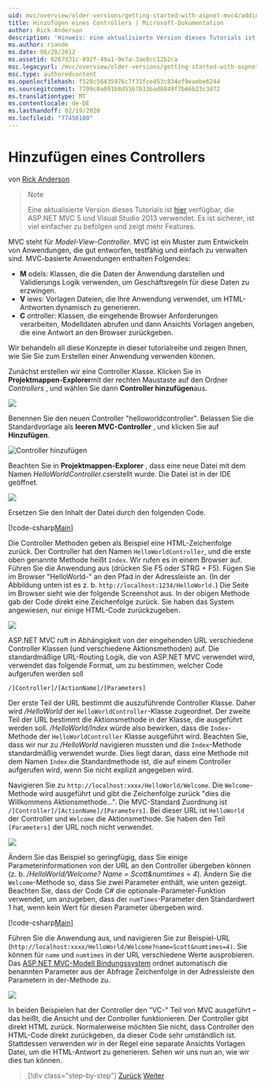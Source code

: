 ```yaml
---
uid: mvc/overview/older-versions/getting-started-with-aspnet-mvc4/adding-a-controller
title: Hinzufügen eines Controllers | Microsoft-Dokumentation
author: Rick-Anderson
description: 'Hinweis: eine aktualisierte Version dieses Tutorials ist hier verfügbar, die ASP.NET MVC 5 und Visual Studio 2013 verwendet. Es ist sicherer, aber viel einfacher zu befolgen und zu demonstrieren...'
ms.author: riande
ms.date: 08/28/2012
ms.assetid: 0267d31c-892f-49a1-9e7a-3ae8cc12b2ca
msc.legacyurl: /mvc/overview/older-versions/getting-started-with-aspnet-mvc4/adding-a-controller
msc.type: authoredcontent
ms.openlocfilehash: f528c56435976c7f31fce453c834ef9eaebe6244
ms.sourcegitcommit: 7709c0a091b8d55b7b33bad8849f7b66b23c3d72
ms.translationtype: MT
ms.contentlocale: de-DE
ms.lasthandoff: 02/19/2020
ms.locfileid: "77456100"
---
```

# <a name="adding-a-controller"></a>Hinzufügen eines Controllers

von [Rick Anderson](https://twitter.com/RickAndMSFT)

> > [!NOTE]
> > Eine aktualisierte Version dieses Tutorials ist [hier](../../getting-started/introduction/getting-started.md) verfügbar, die ASP.NET MVC 5 und Visual Studio 2013 verwendet. Es ist sicherer, ist viel einfacher zu befolgen und zeigt mehr Features.

MVC steht für *Model-View-Controller*. MVC ist ein Muster zum Entwickeln von Anwendungen, die gut entworfen, testfähig und einfach zu verwalten sind. MVC-basierte Anwendungen enthalten Folgendes:

- **M** odels: Klassen, die die Daten der Anwendung darstellen und Validierungs Logik verwenden, um Geschäftsregeln für diese Daten zu erzwingen.
- **V** iews: Vorlagen Dateien, die Ihre Anwendung verwendet, um HTML-Antworten dynamisch zu generieren.
- **C** ontroller: Klassen, die eingehende Browser Anforderungen verarbeiten, Modelldaten abrufen und dann Ansichts Vorlagen angeben, die eine Antwort an den Browser zurückgeben.

Wir behandeln all diese Konzepte in dieser tutorialreihe und zeigen Ihnen, wie Sie Sie zum Erstellen einer Anwendung verwenden können.

Zunächst erstellen wir eine Controller Klasse. Klicken Sie in **Projektmappen-Explorer**mit der rechten Maustaste auf den Ordner *Controllers* , und wählen Sie dann **Controller hinzufügen**aus.

![](adding-a-controller/_static/image1.png)

Benennen Sie den neuen Controller &quot;helloworldcontroller&quot;. Belassen Sie die Standardvorlage als **leeren MVC-Controller** , und klicken Sie auf **Hinzufügen**.

![Controller hinzufügen](adding-a-controller/_static/image2.png)

Beachten Sie in **Projektmappen-Explorer** , dass eine neue Datei mit dem Namen *HelloWorldController.cs*erstellt wurde. Die Datei ist in der IDE geöffnet.

![](adding-a-controller/_static/image3.png)

Ersetzen Sie den Inhalt der Datei durch den folgenden Code.

[!code-csharp[Main](adding-a-controller/samples/sample1.cs)]

Die Controller Methoden geben als Beispiel eine HTML-Zeichenfolge zurück. Der Controller hat den Namen `HelloWorldController`, und die erste oben genannte Methode heißt `Index`. Wir rufen es in einem Browser auf. Führen Sie die Anwendung aus (drücken Sie F5 oder STRG + F5). Fügen Sie im Browser &quot;HelloWorld-&quot; an den Pfad in der Adressleiste an. (In der Abbildung unten ist es z. b. `http://localhost:1234/HelloWorld.`) Die Seite im Browser sieht wie der folgende Screenshot aus. In der obigen Methode gab der Code direkt eine Zeichenfolge zurück. Sie haben das System angewiesen, nur einige HTML-Code zurückzugeben.

![](adding-a-controller/_static/image4.png)

ASP.NET MVC ruft in Abhängigkeit von der eingehenden URL verschiedene Controller Klassen (und verschiedene Aktionsmethoden) auf. Die standardmäßige URL-Routing Logik, die von ASP.NET MVC verwendet wird, verwendet das folgende Format, um zu bestimmen, welcher Code aufgerufen werden soll

`/[Controller]/[ActionName]/[Parameters]`

Der erste Teil der URL bestimmt die auszuführende Controller Klasse. Daher wird */HelloWorld* der `HelloWorldController`-Klasse zugeordnet. Der zweite Teil der URL bestimmt die Aktionsmethode in der Klasse, die ausgeführt werden soll. */HelloWorld/Index* würde also bewirken, dass die `Index`-Methode der `HelloWorldController` Klasse ausgeführt wird. Beachten Sie, dass wir nur zu */HelloWorld* navigieren mussten und die `Index`-Methode standardmäßig verwendet wurde. Dies liegt daran, dass eine Methode mit dem Namen `Index` die Standardmethode ist, die auf einem Controller aufgerufen wird, wenn Sie nicht explizit angegeben wird.

Navigieren Sie zu `http://localhost:xxxx/HelloWorld/Welcome`. Die `Welcome`-Methode wird ausgeführt und gibt die Zeichenfolge zurück &quot;dies die Willkommens Aktionsmethode...&quot;. Die MVC-Standard Zuordnung ist `/[Controller]/[ActionName]/[Parameters]`. Bei dieser URL ist `HelloWorld` der Controller und `Welcome` die Aktionsmethode. Sie haben den Teil `[Parameters]` der URL noch nicht verwendet.

![](adding-a-controller/_static/image5.png)

Ändern Sie das Beispiel so geringfügig, dass Sie einige Parameterinformationen von der URL an den Controller übergeben können (z. b. */HelloWorld/Welcome? Name = Scott&amp;numtimes = 4*). Ändern Sie die `Welcome`-Methode so, dass Sie zwei Parameter enthält, wie unten gezeigt. Beachten Sie, dass der Code C# die optionale-Parameter-Funktion verwendet, um anzugeben, dass der `numTimes`-Parameter den Standardwert 1 hat, wenn kein Wert für diesen Parameter übergeben wird.

[!code-csharp[Main](adding-a-controller/samples/sample2.cs)]

Führen Sie die Anwendung aus, und navigieren Sie zur Beispiel-URL (`http://localhost:xxxx/HelloWorld/Welcome?name=Scott&numtimes=4)`. Sie können für `name` und `numtimes` in der URL verschiedene Werte ausprobieren. Das [ASP.NET MVC-Modell Bindungssystem](http://odetocode.com/Blogs/scott/archive/2009/04/27/6-tips-for-asp-net-mvc-model-binding.aspx) ordnet automatisch die benannten Parameter aus der Abfrage Zeichenfolge in der Adressleiste den Parametern in der-Methode zu.

![](adding-a-controller/_static/image6.png)

In beiden Beispielen hat der Controller den &quot;VC-&quot; Teil von MVC ausgeführt – das heißt, die Ansicht und der Controller funktionieren. Der Controller gibt direkt HTML zurück. Normalerweise möchten Sie nicht, dass Controller den HTML-Code direkt zurückgeben, da dieser Code sehr umständlich ist. Stattdessen verwenden wir in der Regel eine separate Ansichts Vorlagen Datei, um die HTML-Antwort zu generieren. Sehen wir uns nun an, wie wir dies tun können.

> [!div class="step-by-step"]
> [Zurück](intro-to-aspnet-mvc-4.md)
> [Weiter](adding-a-view.md)
